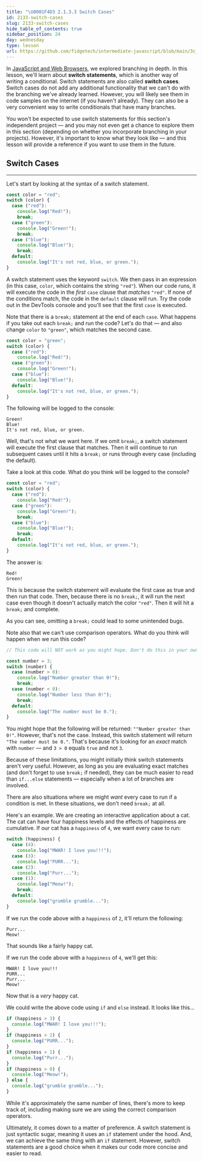 ```yaml
---
title: "\U0001F4D3 2.1.3.3 Switch Cases"
id: 2133-switch-cases
slug: 2133-switch-cases
hide_table_of_contents: true
sidebar_position: 24
day: wednesday
type: lesson
url: https://github.com/fidgetech/intermediate-javascript/blob/main/3c_switch_cases.md
---
```


In [JavaScript and Web Browsers](https://old.learnhowtoprogram.com/introduction-to-programming/javascript-and-web-browsers), we explored branching in depth. In this lesson, we'll learn about **switch statements**, which is another way of writing a conditional. Switch statements are also called **switch cases**. Switch cases do not add any additional functionality that we can't do with the branching we've already learned. However, you will likely see them in code samples on the internet (if you haven't already). They can also be a very convenient way to write conditionals that have many branches.

You won't be expected to use switch statements for this section's independent project — and you may not even get a chance to explore them in this section (depending on whether you incorporate branching in your projects). However, it's important to know what they look like — and this lesson will provide a reference if you want to use them in the future.

## Switch Cases
---

Let's start by looking at the syntax of a switch statement. 

```js
const color = "red";
switch (color) {
  case ("red"):
    console.log("Red!");
    break;
  case ("green"):
    console.log("Green!");
    break;
  case ("blue"):
    console.log("Blue!");
    break;
  default:
    console.log("It's not red, blue, or green.");
}
```

A switch statement uses the keyword `switch`. We then pass in an expression (in this case, `color`, which contains the string `"red"`). When our code runs, it will execute the code in the _first_ `case` clause that _matches_ `"red"`. If none of the conditions match, the code in the `default` clause will run. Try the code out in the DevTools console and you'll see that the first `case` is executed.

Note that there is a `break;` statement at the end of each `case`. What happens if you take out each `break;` and run the code? Let's do that — and also change `color` to `"green"`, which matches the second case.

```js
const color = "green";
switch (color) {
  case ("red"):
    console.log("Red!");
  case ("green"):
    console.log("Green!");
  case ("blue"):
    console.log("Blue!");
  default:
    console.log("It's not red, blue, or green.");
}
```

The following will be logged to the console:

```
Green!
Blue!
It's not red, blue, or green.
```

Well, that's not what we want here. If we omit `break;`, a switch statement will execute the first clause that matches. Then it will continue to run subsequent cases until it hits a `break;` or runs through every case (including the default).

Take a look at this code. What do you think will be logged to the console?

```js
const color = "red";
switch (color) {
  case ("red"):
    console.log("Red!");
  case ("green"):
    console.log("Green!");
    break;
  case ("blue"):
    console.log("Blue!");
    break;
  default:
    console.log("It's not red, blue, or green.");
}
```

The answer is:

```
Red!
Green!
```

This is because the switch statement will evaluate the first case as true and then run that code. Then, because there is no `break;`, it will run the next case even though it doesn't actually match the color `"red"`. Then it will hit a `break;` and complete.

As you can see, omitting a `break;` could lead to some unintended bugs.

Note also that we can't use comparison operators. What do you think will happen when we run this code?

```js
// This code will NOT work as you might hope. Don't do this in your own code!

const number = 3;
switch (number) {
  case (number > 0):
    console.log("Number greater than 0!");
    break;
  case (number < 0):
    console.log("Number less than 0!");
    break;
  default:
    console.log("The number must be 0.");
}
```

You might hope that the following will be returned: `""Number greater than 0!"`. However, that's not the case. Instead, this switch statement will return `"The number must be 0."`. That's because it's looking for an _exact_ match with `number` — and `3 > 0` equals `true` and not `3`.

Because of these limitations, you might initially think switch statements aren't very useful. However, as long as you are evaluating exact matches (and don't forget to use `break;` if needed), they can be much easier to read than `if...else` statements — especially when a lot of branches are involved.

There are also situations where we might _want_ every case to run if a condition is met. In these situations, we don't need `break;` at all.

Here's an example. We are creating an interactive application about a cat. The cat can have four happiness levels and the effects of happiness are cumulative. If our cat has a `happiness` of `4`, we want every case to run:

```js
switch (happiness) {
  case (4):
    console.log("MWAR! I love you!!!");
  case (3):
    console.log("PURR...");
  case (2):
    console.log("Purr...");
  case (1):
    console.log("Meow!");
    break;
  default:
    console.log("grumble grumble...");
}
```

If we run the code above with a `happiness` of `2`, it'll return the following:

```
Purr...
Meow!
```

That sounds like a fairly happy cat.

If we run the code above with a `happiness` of `4`, we'll get this:

```
MWAR! I love you!!!
PURR...
Purr...
Meow!
```

Now that is a _very_ happy cat.

We could write the above code using `if` and `else` instead. It looks like this...

```js
if (happiness > 3) {
  console.log("MWAR! I love you!!!");
}
if (happiness > 2) {
  console.log("PURR...");
}
if (happiness > 1) {
  console.log("Purr...");
}
if (happiness > 0) {
  console.log("Meow!");
} else {
  console.log("grumble grumble...");
}
```

While it's approximately the same number of lines, there's more to keep track of, including making sure we are using the correct comparison operators.

Ultimately, it comes down to a matter of preference. A switch statement is just syntactic sugar, meaning it uses an `if` statement under the hood. And, we can achieve the same thing with an `if` statement. However, switch statements are a good choice when it makes our code more concise and easier to read.
